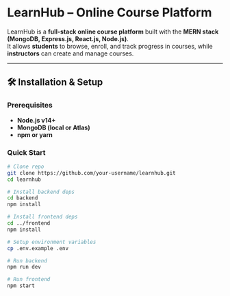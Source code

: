# LearnHub – Online Course Platform

LearnHub is a **full-stack online course platform** built with the **MERN stack (MongoDB, Express.js, React.js, Node.js)**.  
It allows **students** to browse, enroll, and track progress in courses, while **instructors** can create and manage courses. 

---

## 🛠️ Installation & Setup
### Prerequisites
- **Node.js v14+**
- **MongoDB (local or Atlas)**
- **npm or yarn**

### Quick Start
```bash
# Clone repo
git clone https://github.com/your-username/learnhub.git
cd learnhub

# Install backend deps
cd backend
npm install

# Install frontend deps
cd ../frontend
npm install

# Setup environment variables
cp .env.example .env

# Run backend
npm run dev

# Run frontend
npm start
